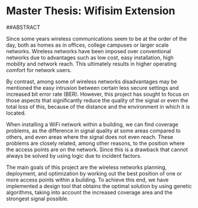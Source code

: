 # Master Thesis: Wifisim Extension

##ABSTRACT

Since some years wireless communications seem to be at the order of the day, both as homes as in offices, college campuses or larger scale networks. Wireless networks have been imposed over conventional networks due to advantages such as low cost, easy installation, high mobility and network reach. This ultimately results in higher operating comfort for network users.

By contrast, among some of wireless networks disadvantages may be mentioned the easy intrusion between certain less secure settings and increased bit error rate (BER). However, this project has sought to focus on those aspects that significantly reduce the quality of the signal or even the total loss of this, because of the distance and the environment in which it is located.

When installing a WiFi network within a building, we can find coverage problems, as the difference in signal quality at some areas compared to others, and even areas where the signal does not even reach. These problems are closely related, among other reasons, to the position where the access points are on the network. Since this is a drawback that cannot always be solved by using logic due to incident factors.

The main goals of this project are the wireless networks planning, deployment, and optimization by working out the best position of one or more access points within a building. To achieve this end, we have implemented a design tool that obtains the optimal solution by using genetic algorithms, taking into account the increased coverage area and the strongest signal possible.
